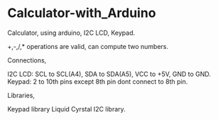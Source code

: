 # Calculator-with_Arduino

Calculator, using arduino, I2C LCD, Keypad.

+,-,/,* operations are valid, can compute two numbers.

Connections,

I2C LCD: SCL to SCL(A4), SDA to SDA(A5), VCC to +5V, GND to GND.
Keypad: 2 to 10th pins except 8th pin dont connect to 8th pin.

Libraries,

Keypad library
Liquid Cyrstal I2C library.
